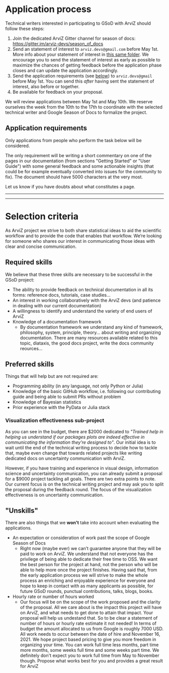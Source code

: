 # Application process
Technical writers interested in participating to GSoD with ArviZ should follow these steps:

1. Join the dedicated ArviZ Gitter channel for season of docs: https://gitter.im/arviz-devs/season_of_docs
2. Send an statement of interest to `arviz.devs@gmail.com` before May 1st. More info about your statement of
   interest in [this same folder](https://github.com/arviz-devs/GSoD/blob/main/2021/statement_of_interest.md). We encourage you to send the statement of interest as early as possible to
   maximize the chances of getting feedback before the application phase closes and can update the
   application accordingly.
3. Send the application requirements (see [below](#application-requirements)) to `arviz.devs@gmail` before May 1st. You can send this _after_ having
   sent the statement of interest, also before or together.
4. Be available for feedback on your proposal.

We will review applications between May 1st and May 10th. We reserve ourselves the week from the
10th to the 17th to coordinate with the selected technical writer and Google Season of Docs to
formalize the project.

## Application requirements
Only applications from people who perform the task below will be considered.

The only requirement will be writing a short commentary on
one of the pages in our documentation (from sections "Getting Started" or "User Guide")
with some general feedback and some actionable insights
(that could be for example eventually converted into issues for the community to fix).
The document should have 5000 characters at the very most.

Let us know if you have doubts about what constitutes a page.

---
---

# Selection criteria
As ArviZ project we strive to both share statistical ideas to aid the scientific workflow and to provide the code that enables that workflow.
We’re looking for someone who shares our interest in communicating those ideas with clear and concise communication.

## Required skills
We believe that these three skills are necessary to be successful in the GSoD project:
* The ability to provide feedback on technical documentation in all its forms: reference docs,
  tutorials, case studies...
* An interest in working collaboratively with the ArviZ devs (and patience in dealing with our current documentation)
* A willingness to identify and understand the variety of end users of ArviZ
* Knowledge of a documentation framework
   * By documentation framework we understand any kind of framework, philosophy, system, principle, theory...
     about writing and organizing documentation. There are many resources available related to this topic, diataxis, the good docs project,
     write the docs community reources...

## Preferred skills
Things that will help but are not required are:
* Programming ability (in any language, not only Python or Julia)
* Knowledge of the basic GitHub workflow, i.e. following our contributing guide and being able to
  submit PRs without problem
* Knowledge of Bayesian statistics
* Prior experience with the PyData or Julia stack

### Visualization effectiveness sub-project
As you can see in the budget, there are $2000 dedicated to _"Trained help in helping us understand
if our packages plots are indeed effective in communicating the information they’re designed to"_.
Our initial idea is to wait until the end of the technical writing process to decide how to tackle
that, maybe even change that towards related projects like writing dedicated docs on uncertainty
communication with ArviZ.

However, if you have training and experience in visual design, information science and uncertainty
communication, you can already submit a proposal for a $9000 project tackling all goals.
There are two extra points to note.
Our current focus is on the technical writing project and may ask you to split the proposal during the feedback round.
The focus of the visualization effectiveness is on uncertainty communication.


## "Unskills"
There are also things that we **won't** take into account when evaluating the applications.

* An expectation or consideration of work past the scope of Google Season of Docs
   * Right now (maybe ever) we can’t guarantee anyone that they will be paid to work on ArviZ.
     We understand that not everyone has the privilege of being able to dedicate their free time to OSS.
     We want the best person for the project at hand, not the person who will be able to help more
     once the project finishes. Having said that, from the early application process we will strive
     to make the whole process an enriching and enjoyable experience for everyone and hope to keep
     in contact with as many applicants as possible, for future GSoD rounds, punctual contributions,
     talks, blogs, books.
* Hourly rate or number of hours worked
   * Our focus will be on the scope of the work proposed and the clarity of the proposal.
     All we care about is the impact this project will have on ArviZ, and what needs to get done to attain that impact.
     Your proposal will help us undestand that.
     So to be clear a statement of number of hours or hourly rate estimate it not needed!
     In terms of budget the amount allocated to us from Google is roughly 7000 USD.
     All work needs to occur between the date of hire and November 16, 2021.
     We hope project based pricing to give you more freedom in organizing your time.
     You can work full time less months, part time more months, some
     weeks full time and some weeks part time. We definitely don't expect you to work full time
     from May to November though. Propose what works best for you and provides a great result for ArviZ
